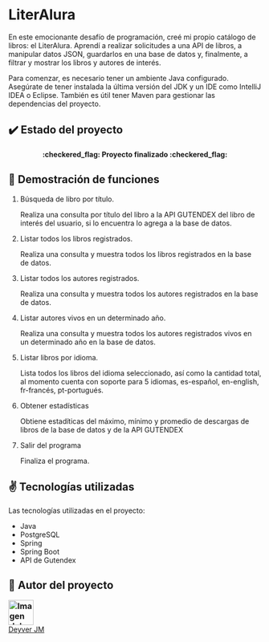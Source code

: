 # LiterAlura

En este emocionante desafío de programación, creé mi propio catálogo de libros: el LiterAlura. Aprendí a realizar solicitudes a una API de libros, a manipular datos JSON, guardarlos en una base de datos y, finalmente, a filtrar y mostrar los libros y autores de interés.

Para comenzar, es necesario tener un ambiente Java configurado. Asegúrate de tener instalada la última versión del JDK y un IDE como IntelliJ IDEA o Eclipse. También es útil tener Maven para gestionar las dependencias del proyecto.

<section id="state">
<h2>✔️ Estado del proyecto</h2>
<h4 align="center">
:checkered_flag: Proyecto finalizado :checkered_flag:
</h4>
</section>
<section id="functions">
<h2>🔨 Demostración de funciones</h2>
<ol>
<li>Búsqueda de libro por título.</li>
<p>Realiza una consulta por título del libro a la API GUTENDEX del libro de interés del usuario, si lo encuentra lo agrega a la base de datos.</p>
<li>Listar todos los libros registrados.</li>
<p>Realiza una consulta y muestra todos los libros registrados en la base de datos.</p>
<li>Listar todos los autores registrados.</li>
<p>Realiza una consulta y muestra todos los autores registrados en la base de datos.</p>
<li>Listar autores vivos en un determinado año.</li>
<p>Realiza una consulta y muestra todos los autores registrados vivos en un determinado año en la base de datos.</p>
<li>Listar libros por idioma.</li>
<p>Lista todos los libros del idioma seleccionado, así como la cantidad total, al momento cuenta con soporte para 5 idiomas, es-español, en-english, fr-francés, pt-portugués.</p>
<li>Obtener estadísticas</li>
<p>Obtiene estadíticas del máximo, mínimo y promedio de descargas de libros de la base de datos y de la API GUTENDEX</p>
<li>Salir del programa</li>
<p>Finaliza el programa.</p>
</ol>
</section>
<section id="projects">
<h2>✌️ Tecnologías utilizadas</h2>
<p>Las tecnologías utilizadas en el proyecto:</p>
<ul>
<li>Java</li>
<li>PostgreSQL</li>
<li>Spring</li>
<li>Spring Boot</li>
<li>API de Gutendex</li>
</ul>
</section>
<section id="author">
<h2>🧔 Autor del proyecto</h2>
<h3 style="padding: 0; margin: 0">
<img src="https://encrypted-tbn0.gstatic.com/images?q=tbn:ANd9GcQCHloGjvQT61AIkRXNYG18j8G8_6Sm5yblJwh5bUuMWg&s" alt="Imagen del autor, gato sonriente" width="50px" height="50px" style="object-fit: cover"/>
</h3>
<a href="https://github.com/KonectaPe/KonectaPe" target="_blank">
Deyver JM
</a>
</section>
</main>


